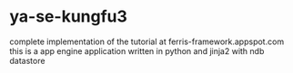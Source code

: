 # ya-se-kungfu3
complete implementation of the tutorial at ferris-framework.appspot.com this is a app engine application written in python and jinja2 with ndb datastore
